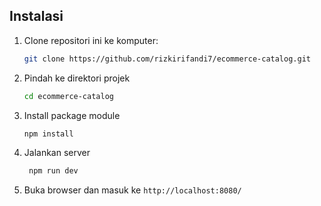 ## Instalasi

1. Clone repositori ini ke komputer:

   ```bash
   git clone https://github.com/rizkirifandi7/ecommerce-catalog.git

2. Pindah ke direktori projek

   ```bash
   cd ecommerce-catalog

3. Install package module

   ```bash
   npm install
   
4. Jalankan server

   ```bash
    npm run dev

5. Buka browser dan masuk ke `http://localhost:8080/`

